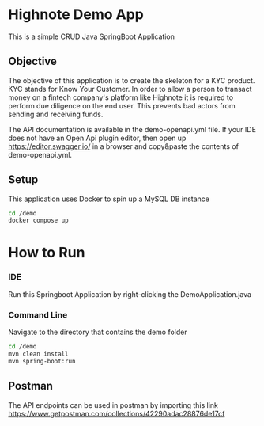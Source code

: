 # Highnote Demo App

This is a simple CRUD Java SpringBoot Application

## Objective

The objective of this application is to create the skeleton for a KYC product. KYC stands for Know Your Customer. In order to allow a person to transact
money on a fintech company's platform like Highnote it is required to perform due diligence on the end user. This prevents bad actors from sending and receiving funds. 

The API documentation is available in the demo-openapi.yml file. If your IDE does not have an Open Api plugin editor, then open up https://editor.swagger.io/ in a browser and copy&paste the contents of demo-openapi.yml.

## Setup

This application uses Docker to spin up a MySQL DB instance

```bash
cd /demo
docker compose up
```

# How to Run
### IDE
Run this Springboot Application by right-clicking the DemoApplication.java

### Command Line
Navigate to the directory that contains the demo folder

```bash
cd /demo
mvn clean install
mvn spring-boot:run
```

## Postman
The API endpoints can be used in postman by importing this link https://www.getpostman.com/collections/42290adac28876de17cf


